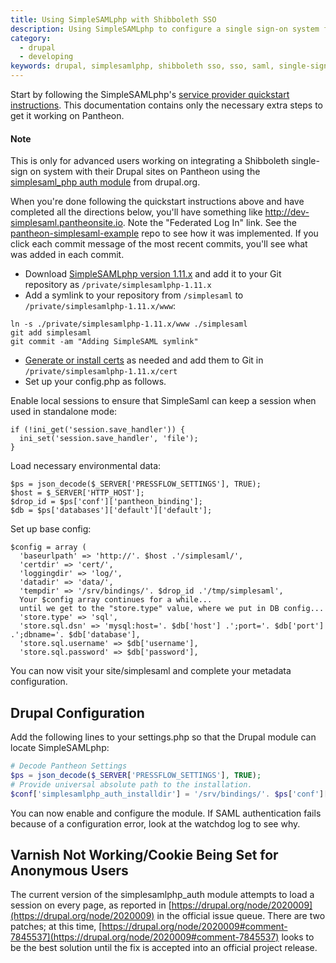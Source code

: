 ```yaml
---
title: Using SimpleSAMLphp with Shibboleth SSO
description: Using SimpleSAMLphp to configure a single sign-on system for your Drupal site.
category:
  - drupal
  - developing
keywords: drupal, simplesamlphp, shibboleth sso, sso, saml, single-sign on,
---
```

Start by following the SimpleSAMLphp's [service provider quickstart instructions](http://simplesamlphp.org/docs/1.9/simplesamlphp-sp). This documentation contains only the necessary extra steps to get it working on Pantheon.
<div class="alert alert-info" role="alert">
<h4>Note</h4>
This is only for advanced users working on integrating a Shibboleth single-sign on system with their Drupal sites on Pantheon using the <a href="http://drupal.org/project/simplesamlphp_auth">simplesaml_php auth module</a> from drupal.org.</div>

When you're done following the quickstart instructions above and have completed all the directions below, you'll have something like http://dev-simplesaml.pantheonsite.io. Note the "Federated Log In" link. See the [pantheon-simplesaml-example](https://github.com/ari-gold/pantheon-simplesaml-example) repo to see how it was implemented. If you click each commit message of the most recent commits, you'll see what was added in each commit.

- Download [SimpleSAMLphp version 1.11.x](http://simplesamlphp.org/) and add it to your Git repository as `/private/simplesamlphp-1.11.x`
- Add a symlink to your repository from `/simplesaml` to `/private/simplesamlphp-1.11.x/www`:
```
ln -s ./private/simplesamlphp-1.11.x/www ./simplesaml
git add simplesaml
git commit -am "Adding SimpleSAML symlink"
```
- [Generate or install certs](http://simplesamlphp.org/docs/1.9/simplesamlphp-sp#section_1_1) as needed and add them to Git in `/private/simplesamlphp-1.11.x/cert`
- Set up your config.php as follows.

Enable local sessions to ensure that SimpleSaml can keep a session when used in standalone mode:

```
if (!ini_get('session.save_handler')) {
  ini_set('session.save_handler', 'file');
}
```

Load necessary environmental data:

```
$ps = json_decode($_SERVER['PRESSFLOW_SETTINGS'], TRUE);
$host = $_SERVER['HTTP_HOST'];
$drop_id = $ps['conf']['pantheon_binding'];
$db = $ps['databases']['default']['default'];
```

Set up base config:

```
$config = array (
  'baseurlpath' => 'http://'. $host .'/simplesaml/',
  'certdir' => 'cert/',
  'loggingdir' => 'log/',
  'datadir' => 'data/',
  'tempdir' => '/srv/bindings/'. $drop_id .'/tmp/simplesaml',
  Your $config array continues for a while...
  until we get to the "store.type" value, where we put in DB config...
  'store.type' => 'sql',
  'store.sql.dsn' => 'mysql:host='. $db['host'] .';port='. $db['port'] .';dbname='. $db['database'],
  'store.sql.username' => $db['username'],
  'store.sql.password' => $db['password'],
```

You can now visit your site/simplesaml and complete your metadata configuration.

## Drupal Configuration

Add the following lines to your settings.php so that the Drupal module can locate SimpleSAMLphp:

```php
# Decode Pantheon Settings
$ps = json_decode($_SERVER['PRESSFLOW_SETTINGS'], TRUE);
# Provide universal absolute path to the installation.
$conf['simplesamlphp_auth_installdir'] = '/srv/bindings/'. $ps['conf']['pantheon_binding'] .'/code/private/simplesamlphp-1.11.0';
```

You can now enable and configure the module. If SAML authentication fails because of a configuration error, look at the watchdog log to see why.

## Varnish Not Working/Cookie Being Set for Anonymous Users

The current version of the simplesamlphp\_auth module attempts to load a session on every page, as reported in [https://drupal.org/node/2020009](https://drupal.org/node/2020009) in the official issue queue. There are two patches; at this time, [https://drupal.org/node/2020009#comment-7845537](https://drupal.org/node/2020009#comment-7845537) looks to be the best solution until the fix is accepted into an official project release.

